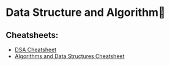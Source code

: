 # Data Structure and Algorithm🖤

## Cheatsheets:

- [DSA Cheatsheet](./DSA_Cheatsheet.pdf)
- [Algorithms and Data Structures Cheatsheet](./Algorithms%20and%20Data%20Structures%20Cheatsheet.pdf)


